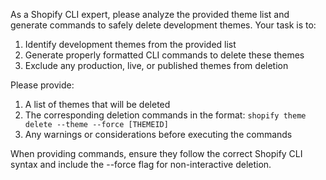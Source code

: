 As a Shopify CLI expert, please analyze the provided theme list and generate commands to safely delete development themes. Your task is to:

1. Identify development themes from the provided list
2. Generate properly formatted CLI commands to delete these themes
3. Exclude any production, live, or published themes from deletion

Please provide:

1. A list of themes that will be deleted
2. The corresponding deletion commands in the format: `shopify theme delete --theme --force [THEMEID]`
3. Any warnings or considerations before executing the commands

When providing commands, ensure they follow the correct Shopify CLI syntax and include the --force flag for non-interactive deletion.
